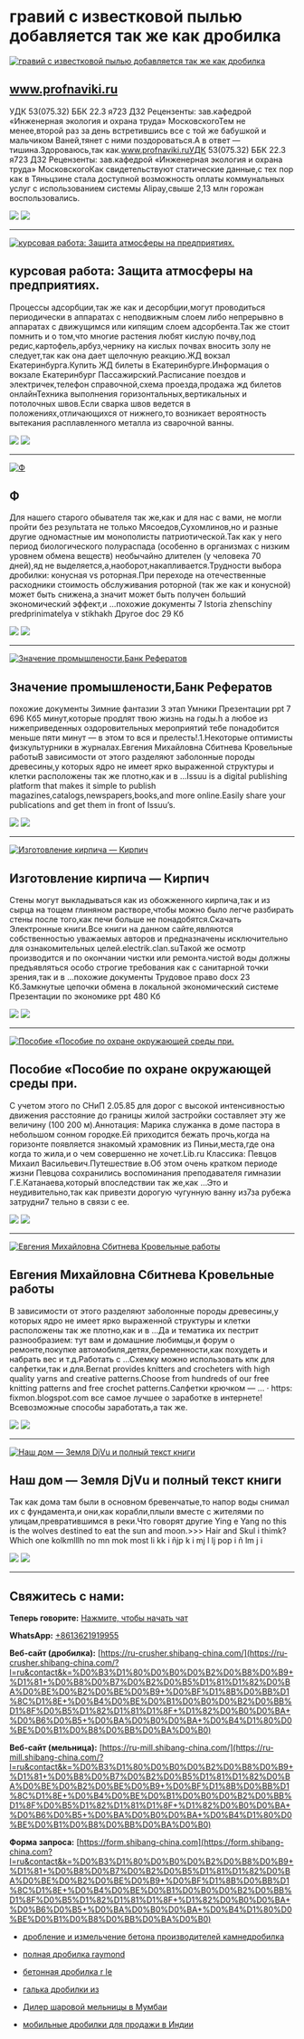 # гравий с известковой пылью добавляется так же как дробилка

<a href="https://swt.shibang-china.com/?l=ru&img&k=%D0%B3%D1%80%D0%B0%D0%B2%D0%B8%D0%B9+%D1%81+%D0%B8%D0%B7%D0%B2%D0%B5%D1%81%D1%82%D0%BA%D0%BE%D0%B2%D0%BE%D0%B9+%D0%BF%D1%8B%D0%BB%D1%8C%D1%8E+%D0%B4%D0%BE%D0%B1%D0%B0%D0%B2%D0%BB%D1%8F%D0%B5%D1%82%D1%81%D1%8F+%D1%82%D0%B0%D0%BA+%D0%B6%D0%B5+%D0%BA%D0%B0%D0%BA+%D0%B4%D1%80%D0%BE%D0%B1%D0%B8%D0%BB%D0%BA%D0%B0" target="_blank">![гравий с известковой пылью добавляется так же как дробилка](http://static.shibang-china.com/all-800x300/1101.jpg)</a>

## www.profnaviki.ru
УДК 53(075.32) ББК 22.3 я723 Д32 Рецензенты: зав.кафедрой &#171;Инженерная экология и охрана труда&#187; МосковскогоТем не менее,второй раз за день встретившись все с той же бабушкой и мальчиком Ваней,тянет с ними поздороваться.А в ответ — тишина.Здороваюсь,так как.www.profnaviki.ruУДК 53(075.32) ББК 22.3 я723 Д32 Рецензенты: зав.кафедрой &#171;Инженерная экология и охрана труда&#187; МосковскогоКак свидетельствуют статические данные,с тех пор как в Тяньцзине стала доступной возможность оплаты коммунальных услуг с использованием системы Alipay,свыше 2,13 млн горожан воспользовались.


<a href="https://whatsapp.shibangsoft.com/WhatsApp.php" target="_blank" title="WhatsApp">![](http://static.shibang-china.com/icon/whatsapp.png)</a> <a href="https://swt.shibang-china.com/?l=ru&icon&k=%D0%B3%D1%80%D0%B0%D0%B2%D0%B8%D0%B9+%D1%81+%D0%B8%D0%B7%D0%B2%D0%B5%D1%81%D1%82%D0%BA%D0%BE%D0%B2%D0%BE%D0%B9+%D0%BF%D1%8B%D0%BB%D1%8C%D1%8E+%D0%B4%D0%BE%D0%B1%D0%B0%D0%B2%D0%BB%D1%8F%D0%B5%D1%82%D1%81%D1%8F+%D1%82%D0%B0%D0%BA+%D0%B6%D0%B5+%D0%BA%D0%B0%D0%BA+%D0%B4%D1%80%D0%BE%D0%B1%D0%B8%D0%BB%D0%BA%D0%B0" target="_blank">![](http://static.shibang-china.com/icon/chat-ru.png)</a>

---

<a href="https://swt.shibang-china.com/?l=ru&img&k=%D0%B3%D1%80%D0%B0%D0%B2%D0%B8%D0%B9+%D1%81+%D0%B8%D0%B7%D0%B2%D0%B5%D1%81%D1%82%D0%BA%D0%BE%D0%B2%D0%BE%D0%B9+%D0%BF%D1%8B%D0%BB%D1%8C%D1%8E+%D0%B4%D0%BE%D0%B1%D0%B0%D0%B2%D0%BB%D1%8F%D0%B5%D1%82%D1%81%D1%8F+%D1%82%D0%B0%D0%BA+%D0%B6%D0%B5+%D0%BA%D0%B0%D0%BA+%D0%B4%D1%80%D0%BE%D0%B1%D0%B8%D0%BB%D0%BA%D0%B0" target="_blank">![курсовая работа: Защита атмосферы на предприятиях.](http://static.shibang-china.com/all-800x300/1212.jpg)</a>

## курсовая работа: Защита атмосферы на предприятиях.
Процессы адсорбции,так же как и десорбции,могут проводиться периодически в аппаратах с неподвижным слоем либо непрерывно в аппаратах с движущимся или кипящим слоем адсорбента.Так же стоит помнить и о том,что многие растения любят кислую почву,под редис,картофель,арбуз,чернику на кислых почвах вносить золу не следует,так как она дает щелочную реакцию.ЖД вокзал Екатеринбурга.Купить ЖД билеты в Екатеринбурге.Информация о вокзале Екатеринбург Пассажирский.Расписание поездов и электричек,телефон справочной,схема проезда,продажа жд билетов онлайнТехника выполнения горизонтальных,вертикальных и потолочных швов.Если сварка швов ведется в положениях,отличающихся от нижнего,то возникает вероятность вытекания расплавленного металла из сварочной ванны.


<a href="https://whatsapp.shibangsoft.com/WhatsApp.php" target="_blank" title="WhatsApp">![](http://static.shibang-china.com/icon/whatsapp.png)</a> <a href="https://swt.shibang-china.com/?l=ru&icon&k=%D0%B3%D1%80%D0%B0%D0%B2%D0%B8%D0%B9+%D1%81+%D0%B8%D0%B7%D0%B2%D0%B5%D1%81%D1%82%D0%BA%D0%BE%D0%B2%D0%BE%D0%B9+%D0%BF%D1%8B%D0%BB%D1%8C%D1%8E+%D0%B4%D0%BE%D0%B1%D0%B0%D0%B2%D0%BB%D1%8F%D0%B5%D1%82%D1%81%D1%8F+%D1%82%D0%B0%D0%BA+%D0%B6%D0%B5+%D0%BA%D0%B0%D0%BA+%D0%B4%D1%80%D0%BE%D0%B1%D0%B8%D0%BB%D0%BA%D0%B0" target="_blank">![](http://static.shibang-china.com/icon/chat-ru.png)</a>

---

<a href="https://swt.shibang-china.com/?l=ru&img&k=%D0%B3%D1%80%D0%B0%D0%B2%D0%B8%D0%B9+%D1%81+%D0%B8%D0%B7%D0%B2%D0%B5%D1%81%D1%82%D0%BA%D0%BE%D0%B2%D0%BE%D0%B9+%D0%BF%D1%8B%D0%BB%D1%8C%D1%8E+%D0%B4%D0%BE%D0%B1%D0%B0%D0%B2%D0%BB%D1%8F%D0%B5%D1%82%D1%81%D1%8F+%D1%82%D0%B0%D0%BA+%D0%B6%D0%B5+%D0%BA%D0%B0%D0%BA+%D0%B4%D1%80%D0%BE%D0%B1%D0%B8%D0%BB%D0%BA%D0%B0" target="_blank">![Ф](http://static.shibang-china.com/all-800x300/1288.jpg)</a>

## Ф
Для нашего старого обывателя так же,как и для нас с вами, не могли пройти без результата не только Мясоедов,Сухомлинов,но и разные другие одномастные им монополисты патриотической.Так как у него период биологического полураспада (особенно в организмах с низким уровнем обмена веществ) необычайно длителен (у человека 70 дней),яд не выделяется,а,наоборот,накапливается.Трудности выбора дробилки: конусная vs роторная.При переходе на отечественные расходники стоимость обслуживания роторной (так же как и конусной) может быть снижена,а значит может быть получен больший экономический эффект,и …похожие документы 7 Istoria zhenschiny predprinimatelya v stikhakh Другое doc 29 Кб


<a href="https://whatsapp.shibangsoft.com/WhatsApp.php" target="_blank" title="WhatsApp">![](http://static.shibang-china.com/icon/whatsapp.png)</a> <a href="https://swt.shibang-china.com/?l=ru&icon&k=%D0%B3%D1%80%D0%B0%D0%B2%D0%B8%D0%B9+%D1%81+%D0%B8%D0%B7%D0%B2%D0%B5%D1%81%D1%82%D0%BA%D0%BE%D0%B2%D0%BE%D0%B9+%D0%BF%D1%8B%D0%BB%D1%8C%D1%8E+%D0%B4%D0%BE%D0%B1%D0%B0%D0%B2%D0%BB%D1%8F%D0%B5%D1%82%D1%81%D1%8F+%D1%82%D0%B0%D0%BA+%D0%B6%D0%B5+%D0%BA%D0%B0%D0%BA+%D0%B4%D1%80%D0%BE%D0%B1%D0%B8%D0%BB%D0%BA%D0%B0" target="_blank">![](http://static.shibang-china.com/icon/chat-ru.png)</a>

---

<a href="https://swt.shibang-china.com/?l=ru&img&k=%D0%B3%D1%80%D0%B0%D0%B2%D0%B8%D0%B9+%D1%81+%D0%B8%D0%B7%D0%B2%D0%B5%D1%81%D1%82%D0%BA%D0%BE%D0%B2%D0%BE%D0%B9+%D0%BF%D1%8B%D0%BB%D1%8C%D1%8E+%D0%B4%D0%BE%D0%B1%D0%B0%D0%B2%D0%BB%D1%8F%D0%B5%D1%82%D1%81%D1%8F+%D1%82%D0%B0%D0%BA+%D0%B6%D0%B5+%D0%BA%D0%B0%D0%BA+%D0%B4%D1%80%D0%BE%D0%B1%D0%B8%D0%BB%D0%BA%D0%B0" target="_blank">![Значение промышлености,Банк Рефератов](http://static.shibang-china.com/all-800x300/272.jpg)</a>

## Значение промышлености,Банк Рефератов
похожие документы Зимние фантазии 3 этап Умники Презентации ppt 7 696 Кб5 минут,которые продлят твою жизнь на годы.h а любое из нижеприведенных оздоровительных мероприятий тебе понадобится меньше пяти минут — в этом то вся и прелесть!.1.Некоторые оптимисты физкультурники в журналах.Евгения Михайловна Сбитнева Кровельные работыВ зависимости от этого разделяют заболонные породы древесины,у которых ядро не имеет ярко выраженной структуры и клетки расположены так же плотно,как и в …Issuu is a digital publishing platform that makes it simple to publish magazines,catalogs,newspapers,books,and more online.Easily share your publications and get them in front of Issuu’s.


<a href="https://whatsapp.shibangsoft.com/WhatsApp.php" target="_blank" title="WhatsApp">![](http://static.shibang-china.com/icon/whatsapp.png)</a> <a href="https://swt.shibang-china.com/?l=ru&icon&k=%D0%B3%D1%80%D0%B0%D0%B2%D0%B8%D0%B9+%D1%81+%D0%B8%D0%B7%D0%B2%D0%B5%D1%81%D1%82%D0%BA%D0%BE%D0%B2%D0%BE%D0%B9+%D0%BF%D1%8B%D0%BB%D1%8C%D1%8E+%D0%B4%D0%BE%D0%B1%D0%B0%D0%B2%D0%BB%D1%8F%D0%B5%D1%82%D1%81%D1%8F+%D1%82%D0%B0%D0%BA+%D0%B6%D0%B5+%D0%BA%D0%B0%D0%BA+%D0%B4%D1%80%D0%BE%D0%B1%D0%B8%D0%BB%D0%BA%D0%B0" target="_blank">![](http://static.shibang-china.com/icon/chat-ru.png)</a>

---

<a href="https://swt.shibang-china.com/?l=ru&img&k=%D0%B3%D1%80%D0%B0%D0%B2%D0%B8%D0%B9+%D1%81+%D0%B8%D0%B7%D0%B2%D0%B5%D1%81%D1%82%D0%BA%D0%BE%D0%B2%D0%BE%D0%B9+%D0%BF%D1%8B%D0%BB%D1%8C%D1%8E+%D0%B4%D0%BE%D0%B1%D0%B0%D0%B2%D0%BB%D1%8F%D0%B5%D1%82%D1%81%D1%8F+%D1%82%D0%B0%D0%BA+%D0%B6%D0%B5+%D0%BA%D0%B0%D0%BA+%D0%B4%D1%80%D0%BE%D0%B1%D0%B8%D0%BB%D0%BA%D0%B0" target="_blank">![Изготовление кирпича — Кирпич](http://static.shibang-china.com/all-800x300/4.jpg)</a>

## Изготовление кирпича — Кирпич
Стены могут выкладываться как из обожженного кирпича,так и из сырца на тощем глиняном растворе,чтобы можно было легче разбирать стены после того,как печи больше не понадобятся.Скачать Электронные книги.Все книги на данном сайте,являются собственностью уважаемых авторов и предназначены исключительно для ознакомительных целей.electrik.clan.suТакой же осмотр производится и по окончании чистки или ремонта.чистой воды должны предъявляться особо строгие требования как с санитарной точки зрения,так и в …похожие документы Трудовое право docx 23 Кб.Замкнутые цепочки обмена в локальной экономический системе Презентации по экономике ppt 480 Кб


<a href="https://whatsapp.shibangsoft.com/WhatsApp.php" target="_blank" title="WhatsApp">![](http://static.shibang-china.com/icon/whatsapp.png)</a> <a href="https://swt.shibang-china.com/?l=ru&icon&k=%D0%B3%D1%80%D0%B0%D0%B2%D0%B8%D0%B9+%D1%81+%D0%B8%D0%B7%D0%B2%D0%B5%D1%81%D1%82%D0%BA%D0%BE%D0%B2%D0%BE%D0%B9+%D0%BF%D1%8B%D0%BB%D1%8C%D1%8E+%D0%B4%D0%BE%D0%B1%D0%B0%D0%B2%D0%BB%D1%8F%D0%B5%D1%82%D1%81%D1%8F+%D1%82%D0%B0%D0%BA+%D0%B6%D0%B5+%D0%BA%D0%B0%D0%BA+%D0%B4%D1%80%D0%BE%D0%B1%D0%B8%D0%BB%D0%BA%D0%B0" target="_blank">![](http://static.shibang-china.com/icon/chat-ru.png)</a>

---

<a href="https://swt.shibang-china.com/?l=ru&img&k=%D0%B3%D1%80%D0%B0%D0%B2%D0%B8%D0%B9+%D1%81+%D0%B8%D0%B7%D0%B2%D0%B5%D1%81%D1%82%D0%BA%D0%BE%D0%B2%D0%BE%D0%B9+%D0%BF%D1%8B%D0%BB%D1%8C%D1%8E+%D0%B4%D0%BE%D0%B1%D0%B0%D0%B2%D0%BB%D1%8F%D0%B5%D1%82%D1%81%D1%8F+%D1%82%D0%B0%D0%BA+%D0%B6%D0%B5+%D0%BA%D0%B0%D0%BA+%D0%B4%D1%80%D0%BE%D0%B1%D0%B8%D0%BB%D0%BA%D0%B0" target="_blank">![Пособие &#171;Пособие по охране окружающей среды при.](http://static.shibang-china.com/all-800x300/1524.jpg)</a>

## Пособие &#171;Пособие по охране окружающей среды при.
С учетом этого по СНиП 2.05.85 для дорог с высокой интенсивностью движения расстояние до границы жилой застройки составляет эту же величину (100 200 м).Аннотация: Марика служанка в доме пастора в небольшом сонном городке.Ей приходится бежать прочь,когда на горизонте появляется знакомый храмовник из Пиньи,места,где она когда то жила,и о чем совершенно не хочет.Lib.ru Классика: Певцов Михаил Васильевич.Путешествие в.Об этом очень кратком периоде жизни Певцова сохранились воспоминания преподавателя гимназии Г.Е.Катанаева,который впоследствии так же,как …Это и неудивительно,так как привезти дорогую чугунную ванну из7за рубежа затрудни7 тельно в связи с ее.


<a href="https://whatsapp.shibangsoft.com/WhatsApp.php" target="_blank" title="WhatsApp">![](http://static.shibang-china.com/icon/whatsapp.png)</a> <a href="https://swt.shibang-china.com/?l=ru&icon&k=%D0%B3%D1%80%D0%B0%D0%B2%D0%B8%D0%B9+%D1%81+%D0%B8%D0%B7%D0%B2%D0%B5%D1%81%D1%82%D0%BA%D0%BE%D0%B2%D0%BE%D0%B9+%D0%BF%D1%8B%D0%BB%D1%8C%D1%8E+%D0%B4%D0%BE%D0%B1%D0%B0%D0%B2%D0%BB%D1%8F%D0%B5%D1%82%D1%81%D1%8F+%D1%82%D0%B0%D0%BA+%D0%B6%D0%B5+%D0%BA%D0%B0%D0%BA+%D0%B4%D1%80%D0%BE%D0%B1%D0%B8%D0%BB%D0%BA%D0%B0" target="_blank">![](http://static.shibang-china.com/icon/chat-ru.png)</a>

---

<a href="https://swt.shibang-china.com/?l=ru&img&k=%D0%B3%D1%80%D0%B0%D0%B2%D0%B8%D0%B9+%D1%81+%D0%B8%D0%B7%D0%B2%D0%B5%D1%81%D1%82%D0%BA%D0%BE%D0%B2%D0%BE%D0%B9+%D0%BF%D1%8B%D0%BB%D1%8C%D1%8E+%D0%B4%D0%BE%D0%B1%D0%B0%D0%B2%D0%BB%D1%8F%D0%B5%D1%82%D1%81%D1%8F+%D1%82%D0%B0%D0%BA+%D0%B6%D0%B5+%D0%BA%D0%B0%D0%BA+%D0%B4%D1%80%D0%BE%D0%B1%D0%B8%D0%BB%D0%BA%D0%B0" target="_blank">![Евгения Михайловна Сбитнева Кровельные работы](http://static.shibang-china.com/all-800x300/1234.jpg)</a>

## Евгения Михайловна Сбитнева Кровельные работы
В зависимости от этого разделяют заболонные породы древесины,у которых ядро не имеет ярко выраженной структуры и клетки расположены так же плотно,как и в …Да и тематика их пестрит разнообразием: тут вам и домашние любимцы,и форум о ремонте,покупке автомобиля,детях,беременности,как похудеть и набрать вес и т.д.Работать с …Схемку можно использовать кпк для салфетки,так и для.Bernat provides knitters and crocheters with high quality yarns and creative patterns.Choose from hundreds of our free knitting patterns and free crochet patterns.Салфетки крючком — …&nbsp;&#0183;&#32;https: fixmon.blogspot.com все самое лучшее о заработке в интернете! Всевозможные способы заработать,а так же.


<a href="https://whatsapp.shibangsoft.com/WhatsApp.php" target="_blank" title="WhatsApp">![](http://static.shibang-china.com/icon/whatsapp.png)</a> <a href="https://swt.shibang-china.com/?l=ru&icon&k=%D0%B3%D1%80%D0%B0%D0%B2%D0%B8%D0%B9+%D1%81+%D0%B8%D0%B7%D0%B2%D0%B5%D1%81%D1%82%D0%BA%D0%BE%D0%B2%D0%BE%D0%B9+%D0%BF%D1%8B%D0%BB%D1%8C%D1%8E+%D0%B4%D0%BE%D0%B1%D0%B0%D0%B2%D0%BB%D1%8F%D0%B5%D1%82%D1%81%D1%8F+%D1%82%D0%B0%D0%BA+%D0%B6%D0%B5+%D0%BA%D0%B0%D0%BA+%D0%B4%D1%80%D0%BE%D0%B1%D0%B8%D0%BB%D0%BA%D0%B0" target="_blank">![](http://static.shibang-china.com/icon/chat-ru.png)</a>

---

<a href="https://swt.shibang-china.com/?l=ru&img&k=%D0%B3%D1%80%D0%B0%D0%B2%D0%B8%D0%B9+%D1%81+%D0%B8%D0%B7%D0%B2%D0%B5%D1%81%D1%82%D0%BA%D0%BE%D0%B2%D0%BE%D0%B9+%D0%BF%D1%8B%D0%BB%D1%8C%D1%8E+%D0%B4%D0%BE%D0%B1%D0%B0%D0%B2%D0%BB%D1%8F%D0%B5%D1%82%D1%81%D1%8F+%D1%82%D0%B0%D0%BA+%D0%B6%D0%B5+%D0%BA%D0%B0%D0%BA+%D0%B4%D1%80%D0%BE%D0%B1%D0%B8%D0%BB%D0%BA%D0%B0" target="_blank">![Наш дом — Земля DjVu и полный текст книги](http://static.shibang-china.com/all-800x300/257.jpg)</a>

## Наш дом — Земля DjVu и полный текст книги
Так как дома там были в основном бревенчатые,то напор воды снимал их с фундамента,и они,как корабли,плыли вместе с жителями по улицам,превратившимся в реки.Что говорят другие Ying e Yang no this is the wolves destined to eat the sun and moon.&gt;&gt;&gt; Hair and Skul i thimk? Which one kolkmlllh no mn mok most li kk i &#241;jp k i mj l lj pop i &#241; lm j i

<a href="https://whatsapp.shibangsoft.com/WhatsApp.php" target="_blank" title="WhatsApp">![](http://static.shibang-china.com/icon/whatsapp.png)</a> <a href="https://swt.shibang-china.com/?l=ru&icon&k=%D0%B3%D1%80%D0%B0%D0%B2%D0%B8%D0%B9+%D1%81+%D0%B8%D0%B7%D0%B2%D0%B5%D1%81%D1%82%D0%BA%D0%BE%D0%B2%D0%BE%D0%B9+%D0%BF%D1%8B%D0%BB%D1%8C%D1%8E+%D0%B4%D0%BE%D0%B1%D0%B0%D0%B2%D0%BB%D1%8F%D0%B5%D1%82%D1%81%D1%8F+%D1%82%D0%B0%D0%BA+%D0%B6%D0%B5+%D0%BA%D0%B0%D0%BA+%D0%B4%D1%80%D0%BE%D0%B1%D0%B8%D0%BB%D0%BA%D0%B0" target="_blank">![](http://static.shibang-china.com/icon/chat-ru.png)</a>

---
## Свяжитесь с нами:

**Теперь говорите:** [Нажмите, чтобы начать чат](https://swt.shibang-china.com?l=ru&contact&k=%D0%B3%D1%80%D0%B0%D0%B2%D0%B8%D0%B9+%D1%81+%D0%B8%D0%B7%D0%B2%D0%B5%D1%81%D1%82%D0%BA%D0%BE%D0%B2%D0%BE%D0%B9+%D0%BF%D1%8B%D0%BB%D1%8C%D1%8E+%D0%B4%D0%BE%D0%B1%D0%B0%D0%B2%D0%BB%D1%8F%D0%B5%D1%82%D1%81%D1%8F+%D1%82%D0%B0%D0%BA+%D0%B6%D0%B5+%D0%BA%D0%B0%D0%BA+%D0%B4%D1%80%D0%BE%D0%B1%D0%B8%D0%BB%D0%BA%D0%B0)

**WhatsApp:**  [+8613621919955](https://whatsapp.shibangsoft.com/WhatsApp.php)

**Веб-сайт (дробилка):** [https://ru-crusher.shibang-china.com/](https://ru-crusher.shibang-china.com/?l=ru&contact&k=%D0%B3%D1%80%D0%B0%D0%B2%D0%B8%D0%B9+%D1%81+%D0%B8%D0%B7%D0%B2%D0%B5%D1%81%D1%82%D0%BA%D0%BE%D0%B2%D0%BE%D0%B9+%D0%BF%D1%8B%D0%BB%D1%8C%D1%8E+%D0%B4%D0%BE%D0%B1%D0%B0%D0%B2%D0%BB%D1%8F%D0%B5%D1%82%D1%81%D1%8F+%D1%82%D0%B0%D0%BA+%D0%B6%D0%B5+%D0%BA%D0%B0%D0%BA+%D0%B4%D1%80%D0%BE%D0%B1%D0%B8%D0%BB%D0%BA%D0%B0)

**Веб-сайт (мельница):** [https://ru-mill.shibang-china.com/](https://ru-mill.shibang-china.com/?l=ru&contact&k=%D0%B3%D1%80%D0%B0%D0%B2%D0%B8%D0%B9+%D1%81+%D0%B8%D0%B7%D0%B2%D0%B5%D1%81%D1%82%D0%BA%D0%BE%D0%B2%D0%BE%D0%B9+%D0%BF%D1%8B%D0%BB%D1%8C%D1%8E+%D0%B4%D0%BE%D0%B1%D0%B0%D0%B2%D0%BB%D1%8F%D0%B5%D1%82%D1%81%D1%8F+%D1%82%D0%B0%D0%BA+%D0%B6%D0%B5+%D0%BA%D0%B0%D0%BA+%D0%B4%D1%80%D0%BE%D0%B1%D0%B8%D0%BB%D0%BA%D0%B0)

**Форма запроса:** [https://form.shibang-china.com](https://form.shibang-china.com?l=ru&contact&k=%D0%B3%D1%80%D0%B0%D0%B2%D0%B8%D0%B9+%D1%81+%D0%B8%D0%B7%D0%B2%D0%B5%D1%81%D1%82%D0%BA%D0%BE%D0%B2%D0%BE%D0%B9+%D0%BF%D1%8B%D0%BB%D1%8C%D1%8E+%D0%B4%D0%BE%D0%B1%D0%B0%D0%B2%D0%BB%D1%8F%D0%B5%D1%82%D1%81%D1%8F+%D1%82%D0%B0%D0%BA+%D0%B6%D0%B5+%D0%BA%D0%B0%D0%BA+%D0%B4%D1%80%D0%BE%D0%B1%D0%B8%D0%BB%D0%BA%D0%B0)

* [дробление и измельчение бетона производителей камнедробилка](../134/%D0%B4%D1%80%D0%BE%D0%B1%D0%BB%D0%B5%D0%BD%D0%B8%D0%B5%20%D0%B8%20%D0%B8%D0%B7%D0%BC%D0%B5%D0%BB%D1%8C%D1%87%D0%B5%D0%BD%D0%B8%D0%B5%20%D0%B1%D0%B5%D1%82%D0%BE%D0%BD%D0%B0%20%D0%BF%D1%80%D0%BE%D0%B8%D0%B7%D0%B2%D0%BE%D0%B4%D0%B8%D1%82%D0%B5%D0%BB%D0%B5%D0%B9%20%D0%BA%D0%B0%D0%BC%D0%BD%D0%B5%D0%B4%D1%80%D0%BE%D0%B1%D0%B8%D0%BB%D0%BA%D0%B0.md)

* [полная дробилка raymond](../133/%D0%BF%D0%BE%D0%BB%D0%BD%D0%B0%D1%8F%20%D0%B4%D1%80%D0%BE%D0%B1%D0%B8%D0%BB%D0%BA%D0%B0%20raymond.md)

* [бетонная дробилка r le](../132/%D0%B1%D0%B5%D1%82%D0%BE%D0%BD%D0%BD%D0%B0%D1%8F%20%D0%B4%D1%80%D0%BE%D0%B1%D0%B8%D0%BB%D0%BA%D0%B0%20r%20le.md)

* [галька дробилки из](../135/%D0%B3%D0%B0%D0%BB%D1%8C%D0%BA%D0%B0%20%D0%B4%D1%80%D0%BE%D0%B1%D0%B8%D0%BB%D0%BA%D0%B8%20%D0%B8%D0%B7.md)

* [Дилер шаровой мельницы в Мумбаи](../134/%D0%94%D0%B8%D0%BB%D0%B5%D1%80%20%D1%88%D0%B0%D1%80%D0%BE%D0%B2%D0%BE%D0%B9%20%D0%BC%D0%B5%D0%BB%D1%8C%D0%BD%D0%B8%D1%86%D1%8B%20%D0%B2%20%D0%9C%D1%83%D0%BC%D0%B1%D0%B0%D0%B8.md)

* [мобильные дробилки для продажи в Индии](../131/%D0%BC%D0%BE%D0%B1%D0%B8%D0%BB%D1%8C%D0%BD%D1%8B%D0%B5%20%D0%B4%D1%80%D0%BE%D0%B1%D0%B8%D0%BB%D0%BA%D0%B8%20%D0%B4%D0%BB%D1%8F%20%D0%BF%D1%80%D0%BE%D0%B4%D0%B0%D0%B6%D0%B8%20%D0%B2%20%D0%98%D0%BD%D0%B4%D0%B8%D0%B8.md)